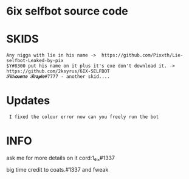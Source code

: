 # 6ix selfbot source code  
 
# SKIDS
    Any nigga with lie in his name ->  https://github.com/Pixxth/Lie-selfbot-Leaked-by-pix
    $Y#8300 put his name on it plus it's exe don't download it. -> https://github.com/2ksyrus/6IX-SELFBOT
    𝓢𝒊𝒍𝒉𝞸𝞾𝙚𝒕𝒕𝙚 𝓑𝙧𝙖𝙥𝙡𝙚#7777 - another skid....
# Updates
     I fixed the colour error now can you freely run the bot


# INFO
ask me for more details on it cord:1₆ᵢₓ#1337



big time credit to coats.#1337 and fweak
